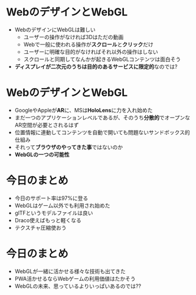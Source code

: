 # WebのデザインとWebGL

* WebのデザインにWebGLは難しい
    * ユーザーの操作がなければ3Dはただの動画
    * Webで一般に使われる操作が**スクロール**と**クリック**だけ
    * ユーザーに明確な目的がなければそれ以外の操作はしない
    * スクロールと同期してなんかが起きるWebGLコンテンツは面白そう
* **ディスプレイが二次元のうちは目的のあるサービスに限定的**なのでは?

# WebのデザインとWebGL

* GoogleやAppleが**AR**に、MSは**HoloLens**に力を入れ始めた
* まだ一つのアプリケーションレベルであるが、そのうち**分散的**でオープンなAR空間が必要とされるはず
* 位置情報に連動してコンテンツを自動で開いても問題ないサンドボックス的仕組み
* それって**ブラウザのやってきた事**ではないのか
* **WebGLの一つの可能性**

# 今日のまとめ

* 今日のサポート率は97%に登る
* WebGLはゲーム以外でも利用され始めた
* glTFというモデルファイルは良い
* Draco使えばもっと軽くなる
* テクスチャ圧縮使おう

# 今日のまとめ

* WebGLが一緒に活かせる様々な技術も出てきた
* PWA活かせるならWebゲームの利用価値はたかそう
* WebGLの未来、思っているよりいっぱいあるのでは??